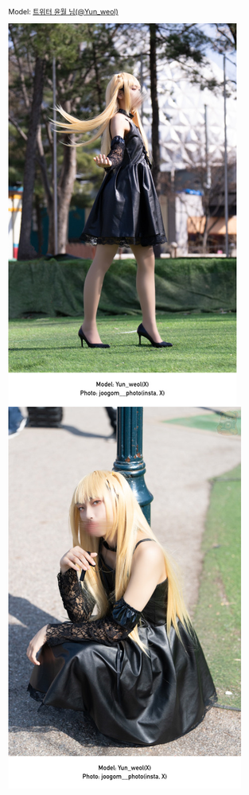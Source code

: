 ﻿---
dddd: 2024.03.23 코페
nickname: 윤월
sns_type: x
sns_id: Yun_weol
---

Model: <a href="https://x.com/Yun_weol" target="_blank">트위터 윤월 님(@Yun_weol)</a>

![IMG0716.jpg](/assets/img/2024/03-23/윤월/IMG0716.jpg)
![IMG0717.jpg](/assets/img/2024/03-23/윤월/IMG0717.jpg)